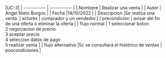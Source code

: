|UC-3|
| ----------- | ----------- |
| Nombere | Realizar una venta |
| Autor |   Angel Nieto Burgos |
| Fecha |14/10/2022   |
| Descripcion |Se realiza una venta. 
| actores |   comprador y un vendedor.|
| precondicion |  avisar del fin de una oferta o eliminar la oferta   |
| flujo normal   |  1 seleccionar boton  <br>  2 negociacion de precio    <br> 3 aceptar precio <br>4 seleccion datos de pago  <br>5 realizar venta |
| flujo alternativo |5c se consultará el histórico de ventas 
| poscondiciones |